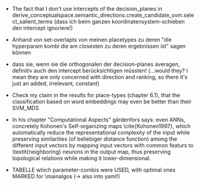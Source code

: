 * The fact that I don't use intercepts of the decision_planes in derive_conceptualspace.semantic_directions.create_candidate_svm.select_salient_terms (dass ich beim ganzen koordinatensystem-schieben den intercept ignoriere!)
* Anhand von set-overlapts von meinen placetypes zu deren "die hyperparam kombi die am closesten zu deren ergebnissen ist" sagen können
* dass sie, wenn sie die orthogonalen der decision-planes averagen, definitiv auch den intercept berücksichtigen müssten!
        (...would they? I mean they are only concerned with direction and ranking, so there it's just an added, irrelevant, constant)
* Check my claim in the results for place-types (chapter 6.1), that the classification based on word embeddings may even be better than their SVM_MDS


* In his chapter "Computational Aspects" gärdenfors says:
even ANNs, concretely Kohonen's Self-organizing maps \cite{Kohonen1997}, which automatically reduce the representational complexity of the input while preserving similarities (of beliebiger distance function) among the different input vectors by mapping input vectors with common featurs to \textit{neighboring} neurons in the output map, thus preserving topological relations while making it lower-dimensional.

* TABELLE which parameter-combis were USED, with optimal ones MARKED for \mainalgos (-> also into yaml!)
